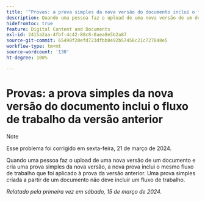 ```yaml
---
title: '“Provas: a prova simples da nova versão do documento inclui o fluxo de trabalho da versão anterior”'
description: Quando uma pessoa faz o upload de uma nova versão de um documento e cria uma prova simples da nova versão, a nova prova inclui o mesmo fluxo de trabalho que foi aplicado à prova da versão anterior. Uma prova simples criada a partir de um documento não deve incluir um fluxo de trabalho.
hidefromtoc: true
feature: Digital Content and Documents
exl-id: 2415a2aa-4fbf-4c42-88c8-0aea8e5b2a87
source-git-commit: 65490f20efd723dfbb0492b57456c21c727848e5
workflow-type: tm+mt
source-wordcount: '130'
ht-degree: 100%

---
```


# Provas: a prova simples da nova versão do documento inclui o fluxo de trabalho da versão anterior

>[!NOTE]
>
>Esse problema foi corrigido em sexta-feira, 21 de março de 2024.

Quando uma pessoa faz o upload de uma nova versão de um documento e cria uma prova simples da nova versão, a nova prova inclui o mesmo fluxo de trabalho que foi aplicado à prova da versão anterior. Uma prova simples criada a partir de um documento não deve incluir um fluxo de trabalho.

_Relatado pela primeira vez em sábado, 15 de março de 2024._
